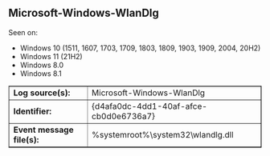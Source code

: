 ## Microsoft-Windows-WlanDlg

Seen on:
* Windows 10 (1511, 1607, 1703, 1709, 1803, 1809, 1903, 1909, 2004, 20H2)
* Windows 11 (21H2)
* Windows 8.0
* Windows 8.1

<table border="1" class="docutils">
  <tbody>
    <tr>
      <td><b>Log source(s):</b></td>
      <td>Microsoft-Windows-WlanDlg</td>
    </tr>
    <tr>
      <td><b>Identifier:</b></td>
      <td>{d4afa0dc-4dd1-40af-afce-cb0d0e6736a7}</td>
    </tr>
    <tr>
      <td><b>Event message file(s):</b></td>
      <td>%systemroot%\system32\wlandlg.dll</td>
    </tr>
  </tbody>
</table>

&nbsp;

